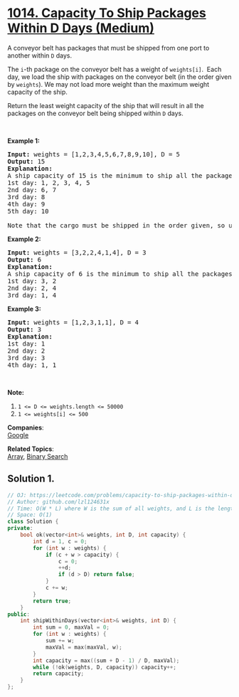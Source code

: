 # [1014. Capacity To Ship Packages Within D Days (Medium)](https://leetcode.com/problems/capacity-to-ship-packages-within-d-days/)

<p>A conveyor belt has packages that must be shipped from one port to another within <code>D</code> days.</p>

<p>The <code>i</code>-th package on the conveyor belt has a weight of <code>weights[i]</code>.&nbsp; Each day, we load the ship with packages on the conveyor belt (in the order given by <code>weights</code>). We may not load more weight than the maximum weight capacity of the ship.</p>

<p>Return the least weight capacity of the ship that will result in all the packages on the conveyor belt being shipped within <code>D</code> days.</p>

<p>&nbsp;</p>

<p><strong>Example 1:</strong></p>

<pre><strong>Input: </strong>weights = <span id="example-input-1-1">[1,2,3,4,5,6,7,8,9,10]</span>, D = <span id="example-input-1-2">5</span>
<strong>Output: </strong><span id="example-output-1">15</span>
<strong>Explanation: </strong>
A ship capacity of 15 is the minimum to ship all the packages in 5 days like this:
1st day: 1, 2, 3, 4, 5
2nd day: 6, 7
3rd day: 8
4th day: 9
5th day: 10

Note that the cargo must be shipped in the order given, so using a ship of capacity 14 and splitting the packages into parts like (2, 3, 4, 5), (1, 6, 7), (8), (9), (10) is not allowed. 
</pre>

<p><strong>Example 2:</strong></p>

<pre><strong>Input: </strong>weights = <span id="example-input-2-1">[3,2,2,4,1,4]</span>, D = <span id="example-input-2-2">3</span>
<strong>Output: </strong><span id="example-output-2">6</span>
<strong>Explanation: </strong>
A ship capacity of 6 is the minimum to ship all the packages in 3 days like this:
1st day: 3, 2
2nd day: 2, 4
3rd day: 1, 4
</pre>

<p><strong>Example 3:</strong></p>

<pre><strong>Input: </strong>weights = <span id="example-input-3-1">[1,2,3,1,1]</span>, D = 4
<strong>Output: </strong><span id="example-output-3">3</span>
<strong>Explanation: </strong>
1st day: 1
2nd day: 2
3rd day: 3
4th day: 1, 1
</pre>

<p>&nbsp;</p>

<p><strong>Note:</strong></p>

<ol>
	<li><code>1 &lt;= D &lt;= weights.length &lt;= 50000</code></li>
	<li><code>1 &lt;= weights[i] &lt;= 500</code></li>
</ol>


**Companies**:  
[Google](https://leetcode.com/company/google)

**Related Topics**:  
[Array](https://leetcode.com/tag/array/), [Binary Search](https://leetcode.com/tag/binary-search/)

## Solution 1.

```cpp
// OJ: https://leetcode.com/problems/capacity-to-ship-packages-within-d-days/
// Author: github.com/lzl124631x
// Time: O(W * L) where W is the sum of all weights, and L is the length of `weights`.
// Space: O(1)
class Solution {
private:
    bool ok(vector<int>& weights, int D, int capacity) {
        int d = 1, c = 0;
        for (int w : weights) {
            if (c + w > capacity) {
                c = 0;
                ++d;
                if (d > D) return false;
            }
            c += w;
        }
        return true;
    }
public:
    int shipWithinDays(vector<int>& weights, int D) {
        int sum = 0, maxVal = 0;
        for (int w : weights) {
            sum += w;
            maxVal = max(maxVal, w);
        }
        int capacity = max((sum + D - 1) / D, maxVal);
        while (!ok(weights, D, capacity)) capacity++;
        return capacity;
    }
};
```